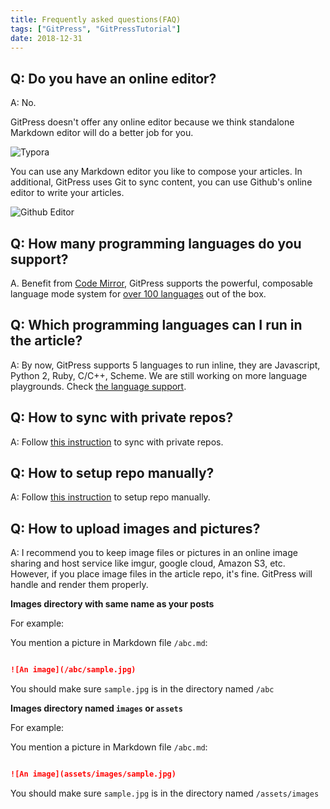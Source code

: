 ```yaml
---
title: Frequently asked questions(FAQ)
tags: ["GitPress", "GitPressTutorial"]
date: 2018-12-31
---
```


## Q: Do you have an online editor?

A: No.

GitPress doesn't offer any online editor because we think standalone Markdown editor will do a better job for you.

![Typora](/faq/typora.jpg)

You can use any Markdown editor you like to compose your articles. In additional, GitPress uses Git to sync content, you can use 
Github's online editor to write your articles.

![Github Editor](/faq/github-editor.jpg)

## Q: How many programming languages do you support?

A. Benefit from [Code Mirror](https://codemirror.net), GitPress supports the powerful, composable language mode system 
for [over 100 languages](https://codemirror.net/mode/index.html) out of the box.

## Q: Which programming languages can I run in the article?

A: By now, GitPress supports 5 languages to run inline, they are Javascript, Python 2, Ruby, C/C++, Scheme.
We are still working on more language playgrounds. Check [the language support](languages).

## Q: How to sync with private repos?

A: Follow [this instruction](setup-manually) to sync with private repos.

## Q: How to setup repo manually?

A: Follow [this instruction](setup-manually) to setup repo manually.

## Q: How to upload images and pictures?

A: I recommend you to keep image files or pictures in an online image sharing and host service like imgur, google cloud, Amazon S3, etc.
However, if you place image files in the article repo, it's fine. GitPress will handle and render them properly.

**Images directory with same name as your posts**

For example:

You mention a picture in Markdown file `/abc.md`:

```markdown

![An image](/abc/sample.jpg)

```

You should make sure `sample.jpg` is in the directory named `/abc`

**Images directory named `images` or `assets`**

For example:

You mention a picture in Markdown file `/abc.md`:

```markdown

![An image](assets/images/sample.jpg)

```

You should make sure `sample.jpg` is in the directory named `/assets/images`
